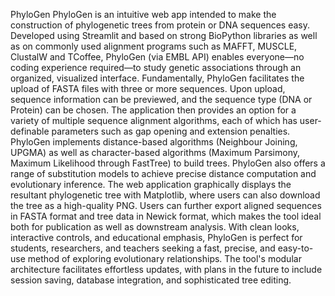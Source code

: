 PhyloGen
PhyloGen is an intuitive web app intended to make the construction of phylogenetic trees from protein or DNA sequences easy. Developed using Streamlit and based on strong BioPython libraries as well as on commonly used alignment programs such as MAFFT, MUSCLE, ClustalW and TCoffee, PhyloGen (via EMBL API) enables everyone—no coding experience required—to study genetic associations through an organized, visualized interface. Fundamentally, PhyloGen facilitates the upload of FASTA files with three or more sequences. Upon upload, sequence information can be previewed, and the sequence type (DNA or Protein) can be chosen. The application then provides an option for a variety of multiple sequence alignment algorithms, each of which has user-definable parameters such as gap opening and extension penalties. PhyloGen implements distance-based algorithms (Neighbour Joining, UPGMA) as well as character-based algorithms (Maximum Parsimony, Maximum Likelihood through FastTree) to build trees. PhyloGen also offers a range of substitution models to achieve precise distance computation and evolutionary inference. The web application graphically displays the resultant phylogenetic tree with Matplotlib, where users can also download the tree as a high-quality PNG. Users can further export aligned sequences in FASTA format and tree data in Newick format, which makes the tool ideal both for publication as well as downstream analysis. With clean looks, interactive controls, and educational emphasis, PhyloGen is perfect for students, researchers, and teachers seeking a fast, precise, and easy-to-use method of exploring evolutionary relationships. The tool's modular architecture facilitates effortless updates, with plans in the future to include session saving, database integration, and sophisticated tree editing.
